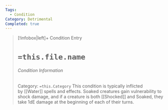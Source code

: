 ```yaml
---
Tags:
  - Condition
Category: Detrimental
Completed: true
---
```

> [!infobox|left]+ Condition Entry
> # `=this.file.name`
> ###### Condition Information
> Category: `=this.Category`
> This condition is typically inflicted by [[Water]] spells and effects. Soaked creatures gain vulnerability to shock damage, and if a creature is both [[Shocked]] and Soaked, they take 1dE damage at the beginning of each of their turns.